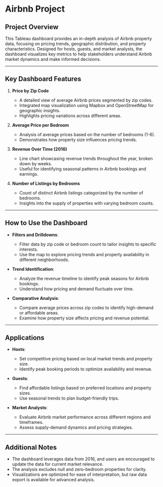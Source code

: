 # Airbnb Project  

## Project Overview  
This Tableau dashboard provides an in-depth analysis of Airbnb property data, focusing on pricing trends, geographic distribution, and property characteristics. Designed for hosts, guests, and market analysts, the dashboard visualizes key metrics to help stakeholders understand Airbnb market dynamics and make informed decisions.  

---

## Key Dashboard Features  

1. **Price by Zip Code**  
   - A detailed view of average Airbnb prices segmented by zip codes.  
   - Integrated map visualization using Mapbox and OpenStreetMap for geographic insights.  
   - Highlights pricing variations across different areas.  

2. **Average Price per Bedroom**  
   - Analysis of average prices based on the number of bedrooms (1-6).  
   - Demonstrates how property size influences pricing trends.  

3. **Revenue Over Time (2016)**  
   - Line chart showcasing revenue trends throughout the year, broken down by weeks.  
   - Useful for identifying seasonal patterns in Airbnb bookings and earnings.  

4. **Number of Listings by Bedrooms**  
   - Count of distinct Airbnb listings categorized by the number of bedrooms.  
   - Insights into the supply of properties with varying bedroom counts.  

---

## How to Use the Dashboard  

- **Filters and Drilldowns**:  
  - Filter data by zip code or bedroom count to tailor insights to specific interests.  
  - Use the map to explore pricing trends and property availability in different neighborhoods.  

- **Trend Identification**:  
  - Analyze the revenue timeline to identify peak seasons for Airbnb bookings.  
  - Understand how pricing and demand fluctuate over time.  

- **Comparative Analysis**:  
  - Compare average prices across zip codes to identify high-demand or affordable areas.  
  - Examine how property size affects pricing and revenue potential.  

---

## Applications  

- **Hosts**:  
  - Set competitive pricing based on local market trends and property size.  
  - Identify peak booking periods to optimize availability and revenue.  

- **Guests**:  
  - Find affordable listings based on preferred locations and property sizes.  
  - Use seasonal trends to plan budget-friendly trips.  

- **Market Analysts**:  
  - Evaluate Airbnb market performance across different regions and timeframes.  
  - Assess supply-demand dynamics and pricing strategies.  

---

## Additional Notes  

- The dashboard leverages data from 2016, and users are encouraged to update the data for current market relevance.  
- The analysis excludes null and zero-bedroom properties for clarity.  
- Visualizations are optimized for ease of interpretation, but raw data export is available for advanced analysis.
